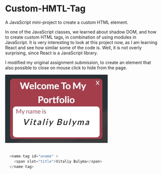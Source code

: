 # Custom-HMTL-Tag

A JavaScript mini-project to create a custom HTML element.

In one of the JavaScript classes, we learned about shadow DOM, and how to create custom HTML tags, in combination of using modules in JavaScript. It is very interesting to look at this project now, as I am learning React and see how similar some of the code is. Well, it is not overly surprising, since React is a JavaScript library.

I modified my original assignment submission, to create an element that also possible to close on mouse click to hide from the page.



![](nametag.jpg)


````JavaScript

  <name-tag id="uname" >
    <span slot="title">Vitaliy Bulyma</span>
  </name-tag>

````
